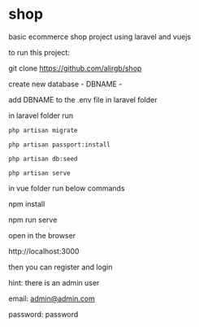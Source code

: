 # shop

basic ecommerce shop project using laravel and vuejs

to run this project:

git clone https://github.com/alirgb/shop

create new database - DBNAME -

add DBNAME to the .env file in laravel folder

in laravel folder run
```
php artisan migrate

php artisan passport:install

php artisan db:seed

php artisan serve
```
in vue folder run below commands

npm install

npm run serve

open in the browser

http://localhost:3000

then you can register and login

hint: there is an admin user

email: admin@admin.com

password: password
